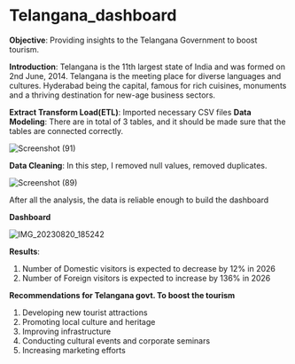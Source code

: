 # **Telangana_dashboard**

**Objective**: Providing insights to the Telangana Government to boost tourism.

**Introduction**: 
 Telangana is the 11th largest state of India and was formed on 2nd June, 2014. Telangana is the meeting place for diverse languages and cultures. Hyderabad being the capital, famous for rich cuisines,  monuments and a thriving destination for new-age business sectors. 


**Extract Transform Load(ETL)**: Imported necessary CSV files
**Data Modeling**: There are in total of 3 tables, and it should be made sure that the tables are connected correctly.

![Screenshot (91)](https://github.com/Anish127/Telangana_dashboard/assets/77845356/78e8f249-24c8-493d-929a-2c0b42e9510b)



**Data Cleaning**: In this step, I removed null values, removed duplicates.

![Screenshot (89)](https://github.com/Anish127/Telangana_dashboard/assets/77845356/8ef5226f-e69b-4048-be24-12ada5a91817)


After all the analysis, the data is reliable enough to build the dashboard


**Dashboard**

![IMG_20230820_185242](https://github.com/Anish127/Telangana_dashboard/assets/77845356/ed82f227-c663-482d-adcb-85a209441ecc)

**Results**: 
1. Number of Domestic visitors is expected to decrease by 12% in 2026
2. Number of Foreign visitors is expected to increase by 136%  in 2026
 
 
  **Recommendations for Telangana govt. To boost the tourism**
 
  1. Developing new tourist attractions
  2. Promoting local culture and heritage
  3. Improving infrastructure
  4. Conducting cultural events and corporate seminars
  5. Increasing marketing efforts








